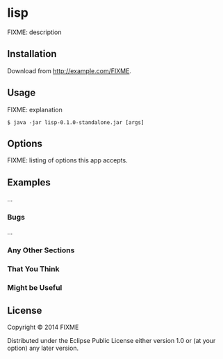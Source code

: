 # lisp

FIXME: description

## Installation

Download from http://example.com/FIXME.

## Usage

FIXME: explanation

    $ java -jar lisp-0.1.0-standalone.jar [args]

## Options

FIXME: listing of options this app accepts.

## Examples

...

### Bugs

...

### Any Other Sections
### That You Think
### Might be Useful

## License

Copyright © 2014 FIXME

Distributed under the Eclipse Public License either version 1.0 or (at
your option) any later version.
